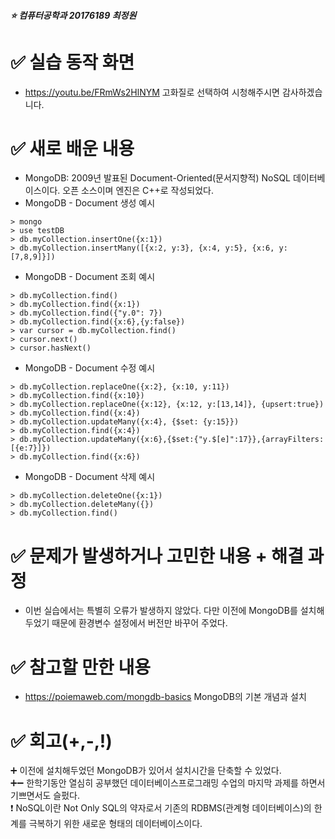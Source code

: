 ##### :star: 컴퓨터공학과 20176189 최정원


# :white_check_mark: 실습 동작 화면
*  https://youtu.be/FRmWs2HlNYM 고화질로 선택하여 시청해주시면 감사하겠습니다.

# :white_check_mark: 새로 배운 내용
* MongoDB: 2009년 발표된 Document-Oriented(문서지향적) NoSQL 데이터베이스이다. 오픈 소스이며 엔진은 C++로 작성되었다. 
* MongoDB - Document 생성 예시
```
> mongo
> use testDB
> db.myCollection.insertOne({x:1})
> db.myCollection.insertMany([{x:2, y:3}, {x:4, y:5}, {x:6, y:[7,8,9]}])
```
* MongoDB - Document 조회 예시
```
> db.myCollection.find()
> db.myCollection.find({x:1})
> db.myCollection.find({"y.0": 7})
> db.myCollection.find({x:6},{y:false})
> var cursor = db.myCollection.find()
> cursor.next()
> cursor.hasNext()
```
* MongoDB - Document 수정 예시
```
> db.myCollection.replaceOne({x:2}, {x:10, y:11})
> db.myCollection.find({x:10})
> db.myCollection.replaceOne({x:12}, {x:12, y:[13,14]}, {upsert:true})
> db.myCollection.find({x:4})
> db.myCollection.updateMany({x:4}, {$set: {y:15}})
> db.myCollection.find({x:4})
> db.myCollection.updateMany({x:6},{$set:{"y.$[e]":17}},{arrayFilters:[{e:7}]})
> db.myCollection.find({x:6})
```
* MongoDB - Document 삭제 예시
```
> db.myCollection.deleteOne({x:1})
> db.myCollection.deleteMany({})
> db.myCollection.find()
```

# :white_check_mark: 문제가 발생하거나 고민한 내용 + 해결 과정
* 이번 실습에서는 특별히 오류가 발생하지 않았다. 다만 이전에 MongoDB를 설치해두었기 때문에 환경변수 설정에서 버전만 바꾸어 주었다.

# :white_check_mark: 참고할 만한 내용
* https://poiemaweb.com/mongdb-basics MongoDB의 기본 개념과 설치

# :white_check_mark: 회고(+,-,!)
:heavy_plus_sign: 이전에 설치해두었던 MongoDB가 있어서 설치시간을 단축할 수 있었다.  
:heavy_plus_sign::heavy_minus_sign: 한학기동안 열심히 공부했던 데이터베이스프로그래밍 수업의 마지막 과제를 하면서 기쁘면서도 슬펐다.  
:exclamation: NoSQL이란 Not Only SQL의 약자로서 기존의 RDBMS(관계형 데이터베이스)의 한계를 극복하기 위한 새로운 형태의 데이터베이스이다.   